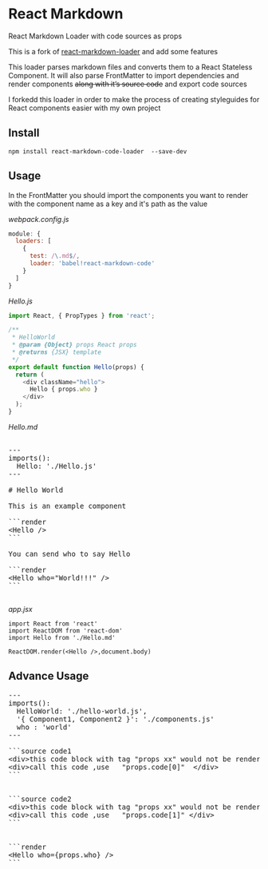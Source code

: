 React Markdown 
==================

React Markdown Loader with code sources as props

This is a fork of [react-markdown-loader](https://github.com/javiercf/react-markdown-loader) and add some features

This loader parses markdown files and converts them to a React Stateless Component.
It will also parse FrontMatter to import dependencies and render components
~~along with it’s source code~~ and  export code sources


I forkedd this loader in order to make the process of creating styleguides for
React components easier with my own project

## Install

```
npm install react-markdown-code-loader  --save-dev
```


## Usage

In the FrontMatter you should import the components you want to render
with the component name as a key and it's path as the value


*webpack.config.js*
```js
module: {
  loaders: [
    {
      test: /\.md$/,
      loader: 'babel!react-markdown-code'
    }
  ]
}
```


*Hello.js*
```js
import React, { PropTypes } from 'react';

/**
 * HelloWorld
 * @param {Object} props React props
 * @returns {JSX} template
 */
export default function Hello(props) {
  return (
    <div className="hello">
      Hello { props.who }
    </div>
  );
}
```


*Hello.md*

<pre>

---
imports():
  Hello: './Hello.js'
---

# Hello World

This is an example component

```render
&lt;Hello /&gt;
```

You can send who to say Hello

```render
&lt;Hello who="World!!!" /&gt;
```

</pre>



*app.jsx*
``` 
import React from 'react'
import ReactDOM from 'react-dom'
import Hello from './Hello.md'

ReactDOM.render(<Hello />,document.body)

```

## Advance Usage

<pre>
---
imports():
  HelloWorld: './hello-world.js',
  '{ Component1, Component2 }': './components.js'
  who : 'world' 
---

```source code1
&lt;div&gtthis code block with tag "props xx" would not be rendered in the markdown/component,it would be set in the props &lt;/div&gt
&lt;div&gtcall this code ,use   "props.code[0]"  &lt;/div&gt
```


```source code2
&lt;div&gtthis code block with tag "props xx" would not be rendered in the markdown/component,it would be set in the props &lt;/div&gt
&lt;div&gtcall this code ,use   "props.code[1]" &lt;/div&gt
```


```render
&lt;Hello who={props.who} /&gt
```



</pre>

